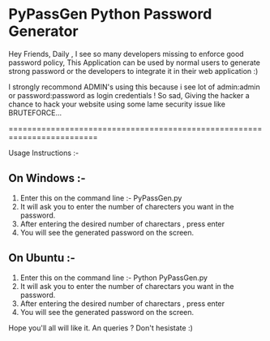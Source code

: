 PyPassGen Python Password Generator 
=========================================================================

Hey Friends, 
Daily , I see so many developers missing to enforce good password policy,
This Application can be used by normal users to generate strong password or the developers to integrate it in their web application :) 




I strongly recommond ADMIN's using this because i see lot of admin:admin or password:password as login credentials ! 
So sad, Giving the hacker a chance to hack your website using some lame security issue like BRUTEFORCE...

=========================================================================

Usage Instructions :- 

On Windows :- 
-------------
1) Enter this on the command line :- PyPassGen.py
2) It will ask you to enter the number of charecters you want in the password.
3) After entering the desired number of charectars , press enter 
4) You will see the generated password on the screen.

On Ubuntu :- 
-------------
1) Enter this on the command line :- Python PyPassGen.py
2) It will ask you to enter the number of charectars you want in the password.
3) After entering the desired number of charectars , press enter 
4) You will see the generated password on the screen.


Hope you'll all will like it.
An queries ? Don't hesistate :) 




